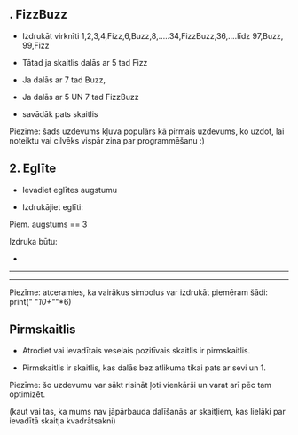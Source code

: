 ## . FizzBuzz

* Izdrukāt virknīti 1,2,3,4,Fizz,6,Buzz,8,.....34,FizzBuzz,36,....līdz  97,Buzz, 99,Fizz 

* Tātad ja skaitlis dalās ar 5 tad Fizz

* Ja dalās ar 7 tad Buzz,

* Ja dalās ar 5 UN 7 tad FizzBuzz

* savādāk pats skaitlis

Piezīme: šads uzdevums kļuva populārs kā pirmais uzdevums, ko uzdot, lai noteiktu vai cilvēks vispār zina par programmēšanu :)

## 2. Eglīte

* Ievadiet eglītes augstumu

* Izdrukājiet eglīti:

Piem. augstums == 3

Izdruka būtu:

  *

 ***

*****

Piezīme: atceramies, ka vairākus simbolus var izdrukāt piemēram šādi: print(" "*10+"*"*6)



##  Pirmskaitlis

* Atrodiet vai ievadītais veselais pozitīvais skaitlis ir pirmskaitlis.

* Pirmskaitlis ir skaitlis, kas dalās bez atlikuma tikai pats ar sevi un 1.

Piezīme: šo uzdevumu var sākt risināt ļoti vienkārši un varat arī pēc tam optimizēt. 

(kaut vai tas, ka mums nav jāpārbauda dalīšanās ar skaitļiem, kas lielāki par ievadītā skaitļa kvadrātsakni)